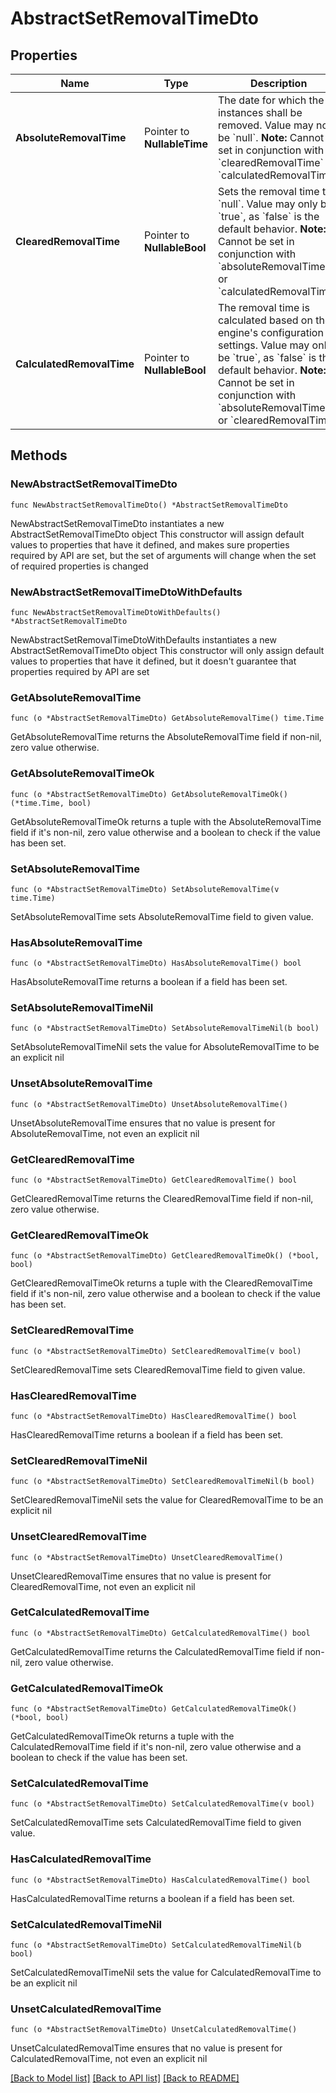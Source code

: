 # AbstractSetRemovalTimeDto

## Properties

Name | Type | Description | Notes
------------ | ------------- | ------------- | -------------
**AbsoluteRemovalTime** | Pointer to **NullableTime** | The date for which the instances shall be removed. Value may not be &#x60;null&#x60;.  **Note:** Cannot be set in conjunction with &#x60;clearedRemovalTime&#x60; or &#x60;calculatedRemovalTime&#x60;. | [optional] 
**ClearedRemovalTime** | Pointer to **NullableBool** | Sets the removal time to &#x60;null&#x60;. Value may only be &#x60;true&#x60;, as &#x60;false&#x60; is the default behavior.  **Note:** Cannot be set in conjunction with &#x60;absoluteRemovalTime&#x60; or &#x60;calculatedRemovalTime&#x60;. | [optional] 
**CalculatedRemovalTime** | Pointer to **NullableBool** | The removal time is calculated based on the engine&#39;s configuration settings. Value may only be &#x60;true&#x60;, as &#x60;false&#x60; is the default behavior.  **Note:** Cannot be set in conjunction with &#x60;absoluteRemovalTime&#x60; or &#x60;clearedRemovalTime&#x60;. | [optional] 

## Methods

### NewAbstractSetRemovalTimeDto

`func NewAbstractSetRemovalTimeDto() *AbstractSetRemovalTimeDto`

NewAbstractSetRemovalTimeDto instantiates a new AbstractSetRemovalTimeDto object
This constructor will assign default values to properties that have it defined,
and makes sure properties required by API are set, but the set of arguments
will change when the set of required properties is changed

### NewAbstractSetRemovalTimeDtoWithDefaults

`func NewAbstractSetRemovalTimeDtoWithDefaults() *AbstractSetRemovalTimeDto`

NewAbstractSetRemovalTimeDtoWithDefaults instantiates a new AbstractSetRemovalTimeDto object
This constructor will only assign default values to properties that have it defined,
but it doesn't guarantee that properties required by API are set

### GetAbsoluteRemovalTime

`func (o *AbstractSetRemovalTimeDto) GetAbsoluteRemovalTime() time.Time`

GetAbsoluteRemovalTime returns the AbsoluteRemovalTime field if non-nil, zero value otherwise.

### GetAbsoluteRemovalTimeOk

`func (o *AbstractSetRemovalTimeDto) GetAbsoluteRemovalTimeOk() (*time.Time, bool)`

GetAbsoluteRemovalTimeOk returns a tuple with the AbsoluteRemovalTime field if it's non-nil, zero value otherwise
and a boolean to check if the value has been set.

### SetAbsoluteRemovalTime

`func (o *AbstractSetRemovalTimeDto) SetAbsoluteRemovalTime(v time.Time)`

SetAbsoluteRemovalTime sets AbsoluteRemovalTime field to given value.

### HasAbsoluteRemovalTime

`func (o *AbstractSetRemovalTimeDto) HasAbsoluteRemovalTime() bool`

HasAbsoluteRemovalTime returns a boolean if a field has been set.

### SetAbsoluteRemovalTimeNil

`func (o *AbstractSetRemovalTimeDto) SetAbsoluteRemovalTimeNil(b bool)`

 SetAbsoluteRemovalTimeNil sets the value for AbsoluteRemovalTime to be an explicit nil

### UnsetAbsoluteRemovalTime
`func (o *AbstractSetRemovalTimeDto) UnsetAbsoluteRemovalTime()`

UnsetAbsoluteRemovalTime ensures that no value is present for AbsoluteRemovalTime, not even an explicit nil
### GetClearedRemovalTime

`func (o *AbstractSetRemovalTimeDto) GetClearedRemovalTime() bool`

GetClearedRemovalTime returns the ClearedRemovalTime field if non-nil, zero value otherwise.

### GetClearedRemovalTimeOk

`func (o *AbstractSetRemovalTimeDto) GetClearedRemovalTimeOk() (*bool, bool)`

GetClearedRemovalTimeOk returns a tuple with the ClearedRemovalTime field if it's non-nil, zero value otherwise
and a boolean to check if the value has been set.

### SetClearedRemovalTime

`func (o *AbstractSetRemovalTimeDto) SetClearedRemovalTime(v bool)`

SetClearedRemovalTime sets ClearedRemovalTime field to given value.

### HasClearedRemovalTime

`func (o *AbstractSetRemovalTimeDto) HasClearedRemovalTime() bool`

HasClearedRemovalTime returns a boolean if a field has been set.

### SetClearedRemovalTimeNil

`func (o *AbstractSetRemovalTimeDto) SetClearedRemovalTimeNil(b bool)`

 SetClearedRemovalTimeNil sets the value for ClearedRemovalTime to be an explicit nil

### UnsetClearedRemovalTime
`func (o *AbstractSetRemovalTimeDto) UnsetClearedRemovalTime()`

UnsetClearedRemovalTime ensures that no value is present for ClearedRemovalTime, not even an explicit nil
### GetCalculatedRemovalTime

`func (o *AbstractSetRemovalTimeDto) GetCalculatedRemovalTime() bool`

GetCalculatedRemovalTime returns the CalculatedRemovalTime field if non-nil, zero value otherwise.

### GetCalculatedRemovalTimeOk

`func (o *AbstractSetRemovalTimeDto) GetCalculatedRemovalTimeOk() (*bool, bool)`

GetCalculatedRemovalTimeOk returns a tuple with the CalculatedRemovalTime field if it's non-nil, zero value otherwise
and a boolean to check if the value has been set.

### SetCalculatedRemovalTime

`func (o *AbstractSetRemovalTimeDto) SetCalculatedRemovalTime(v bool)`

SetCalculatedRemovalTime sets CalculatedRemovalTime field to given value.

### HasCalculatedRemovalTime

`func (o *AbstractSetRemovalTimeDto) HasCalculatedRemovalTime() bool`

HasCalculatedRemovalTime returns a boolean if a field has been set.

### SetCalculatedRemovalTimeNil

`func (o *AbstractSetRemovalTimeDto) SetCalculatedRemovalTimeNil(b bool)`

 SetCalculatedRemovalTimeNil sets the value for CalculatedRemovalTime to be an explicit nil

### UnsetCalculatedRemovalTime
`func (o *AbstractSetRemovalTimeDto) UnsetCalculatedRemovalTime()`

UnsetCalculatedRemovalTime ensures that no value is present for CalculatedRemovalTime, not even an explicit nil

[[Back to Model list]](../README.md#documentation-for-models) [[Back to API list]](../README.md#documentation-for-api-endpoints) [[Back to README]](../README.md)


